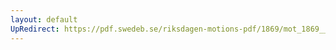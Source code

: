 ```yaml
---
layout: default
UpRedirect: https://pdf.swedeb.se/riksdagen-motions-pdf/1869/mot_1869__ak__00163/mot_1869__ak__00163_003.pdf
---
```

